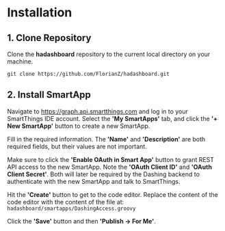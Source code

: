# Installation

## 1. Clone Repository
Clone the **hadashboard** repository to the current local directory on your machine.

`git clone https://github.com/FlorianZ/hadashboard.git` 


## 2. Install SmartApp
Navigate to https://graph.api.smartthings.com and log in to your SmartThings IDE account. Select the **'My SmartApps'** tab, and click the **'+ New SmartApp'** button to create a new SmartApp.

Fill in the required information. The **'Name'** and **'Description'** are both required fields, but their values are not important.

Make sure to click the **'Enable OAuth in Smart App'** button to grant REST API access to the new SmartApp. Note the **'OAuth Client ID'** and **'OAuth Client Secret'**. Both will later be required by the Dashing backend to authenticate with the new SmartApp and talk to SmartThings.

Hit the **'Create'** button to get to the code editor. Replace the content of the code editor with the content of the file at: `hadashboard/smartapps/DashingAccess.groovy`

Click the **'Save'** button and then **'Publish -> For Me'**.
